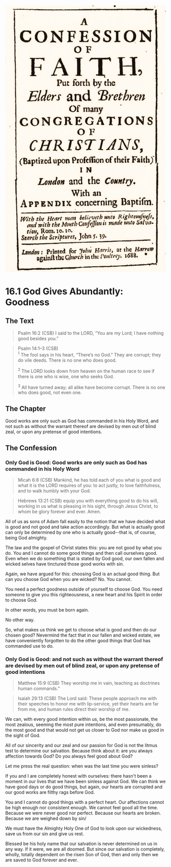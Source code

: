<img class="intro-right" src="art-1689.png">

# 16.1 God Gives Abundantly: Goodness

## The Text

>Psalm 16:2 (CSB) I said to the LORD, “You are my Lord; I have nothing good besides you.”

>Psalm 14:1–3 (CSB)  
><sup>1</sup> The fool says in his heart, “There’s no God.” They are corrupt; they do vile deeds. There is no one who does good. 
>
><sup>2</sup> The LORD looks down from heaven on the human race to see if there is one who is wise, one who seeks God. 
>
><sup>3</sup> All have turned away; all alike have become corrupt. There is no one who does good, not even one.

## The Chapter

Good works are only such as God has commanded in his Holy Word, and not such as without the warrant thereof are devised by men out of blind zeal, or upon any pretense of good intentions.

## The Confession

### Only God is Good: Good works are only such as God has commanded in his Holy Word

>Micah 6:8 (CSB) Mankind, he has told each of you what is good and what it is the LORD requires of you: to act justly, to love faithfulness, and to walk humbly with your God.

>Hebrews 13:21 (CSB) equip you with everything good to do his will, working in us what is pleasing in his sight, through Jesus Christ, to whom be glory forever and ever. Amen.

All of us as sons of Adam fall easily to the notion that we have decided what is good and not good and take action accordingly. But what is actually good can only be determined by one who is actually good--that is, of course, being God almighty.

The law and the gospel of Christ states this: you are not good by what you do. You and I cannot do some good things and then call ourselves good. Even when we do something that is stated by God good, our own fallen and wicked selves have tinctured those good works with sin.

Again, we have argued for this: choosing God is an actual good thing. But can you choose God when you are wicked? No. You cannot.

You need a perfect goodness outside of yourself to choose God. You need someone to give you this righteousness, a new heart and his Spirit in order to choose God.

In other words, you must be born again.

No other way.

So, what makes us think we get to choose what is good and then do our chosen good? Nevermind the fact that in our fallen and wicked estate, we have conveniently forgotten to do the other good things that God has commanded use to do.

### Only God is Good: and not such as without the warrant thereof are devised by men out of blind zeal, or upon any pretense of good intentions

>Matthew 15:9 (CSB) They worship me in vain, teaching as doctrines human commands.”

>Isaiah 29:13 (CSB) The Lord said: These people approach me with their speeches to honor me with lip-service, yet their hearts are far from me, and human rules direct their worship of me.

We can, with every good intention within us, be the most passionate, the most zealous, seeming the most pure intentions, and even presumably, do the most good and that would not get us closer to God nor make us good in the sight of God.

All of our sincerity and our zeal and our passion for God is not the litmus test to determine our salvation. Because think about it: are you always affection towards God? Do you always feel good about God?

Let me press the real question: when was the last time you were sinless?

If you and I are completely honest with ourselves: there hasn't been a moment in our lives that we have been sinless against God. We can think we have good days or do good things, but again, our hearts are corrupted and our good works are filthy rags before God.

You and I cannot do good things with a perfect heart. Our affections cannot be high enough nor consistent enough. We cannot feel good all the time. Because we were never good nor perfect. Because our hearts are broken. Because we are weighed down by sin/

We must have the Almighty Holy One of God to look upon our wickedness, save us from our sin and give us rest.

Blessed be his holy name that our salvation is never determined on us in any way. If it were, we are all doomed. But since our salvation is completely, wholly, totally dependent on the risen Son of God, then and only then we are saved to God forever and ever.
